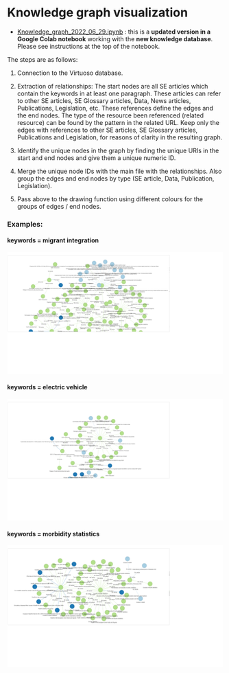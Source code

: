 # Knowledge graph visualization

- [Knowledge_graph_2022_06_29.ipynb](Knowledge_graph_2022_06_29.ipynb) : this is a **updated version in a Google Colab notebook** working with the **new knowledge database**. Please see instructions at the top of the notebook.


The steps are as follows: 

1.  Connection to the Virtuoso database. 

2.  Extraction of relationships: The start nodes are all SE articles which contain the keywords in at least one paragraph. These articles can refer to other SE articles, SE Glossary articles, Data, News articles, Publications, Legislation, etc. These references define the edges and the end nodes. The type of the resource been referenced (related resource) can be found by the pattern in the related URL. Keep only the edges with references to other SE articles, SE Glossary articles, Publications and Legislation, for reasons of clarity in the resulting graph. 

3.  Identify the unique nodes in the graph by finding the unique URIs in the start and end nodes and give them a unique numeric ID. 

4.  Merge the unique node IDs with the main file with the relationships. Also group the edges and end nodes by type (SE article, Data, Publication, Legislation). 

5.  Pass above to the drawing function using different colours for the groups of edges / end nodes.


### Examples: 
#### keywords = migrant integration 

<img src="./Figs/migrant_integration_2.png" width="800">

#### keywords = electric vehicle 

<img src="./Figs/electric_vehicle_2.png" width="800">

#### keywords = morbidity statistics 

<img src="./Figs/morbidity_statistics.png" width="800">
